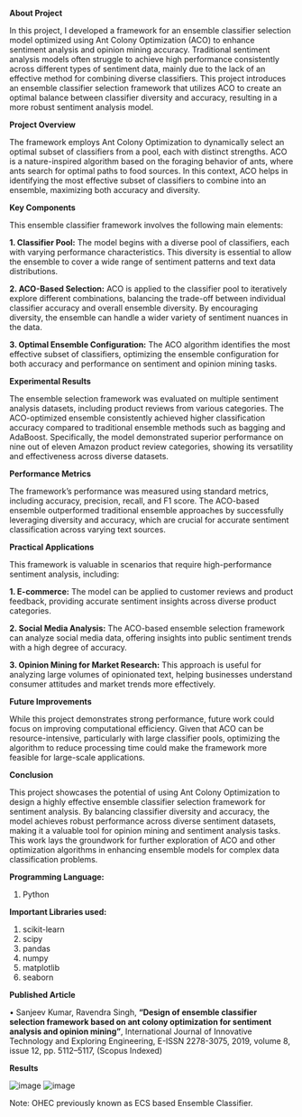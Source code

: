 **About Project**

In this project, I developed a framework for an ensemble classifier selection model optimized using Ant Colony Optimization (ACO) to enhance sentiment analysis and opinion mining accuracy. Traditional sentiment analysis models often struggle to achieve high performance consistently across different types of sentiment data, mainly due to the lack of an effective method for combining diverse classifiers. This project introduces an ensemble classifier selection framework that utilizes ACO to create an optimal balance between classifier diversity and accuracy, resulting in a more robust sentiment analysis model.

**Project Overview**

The framework employs Ant Colony Optimization to dynamically select an optimal subset of classifiers from a pool, each with distinct strengths. ACO is a nature-inspired algorithm based on the foraging behavior of ants, where ants search for optimal paths to food sources. In this context, ACO helps in identifying the most effective subset of classifiers to combine into an ensemble, maximizing both accuracy and diversity.

**Key Components**

This ensemble classifier framework involves the following main elements:

**1. Classifier Pool:** The model begins with a diverse pool of classifiers, each with varying performance characteristics. This diversity is essential to allow the ensemble to cover a wide range of sentiment patterns and text data distributions.

**2. ACO-Based Selection:** ACO is applied to the classifier pool to iteratively explore different combinations, balancing the trade-off between individual classifier accuracy and overall ensemble diversity. By encouraging diversity, the ensemble can handle a wider variety of sentiment nuances in the data.

**3. Optimal Ensemble Configuration:** The ACO algorithm identifies the most effective subset of classifiers, optimizing the ensemble configuration for both accuracy and performance on sentiment and opinion mining tasks.

**Experimental Results**

The ensemble selection framework was evaluated on multiple sentiment analysis datasets, including product reviews from various categories. The ACO-optimized ensemble consistently achieved higher classification accuracy compared to traditional ensemble methods such as bagging and AdaBoost. Specifically, the model demonstrated superior performance on nine out of eleven Amazon product review categories, showing its versatility and effectiveness across diverse datasets.

**Performance Metrics**

The framework’s performance was measured using standard metrics, including accuracy, precision, recall, and F1 score. The ACO-based ensemble outperformed traditional ensemble approaches by successfully leveraging diversity and accuracy, which are crucial for accurate sentiment classification across varying text sources.

**Practical Applications**

This framework is valuable in scenarios that require high-performance sentiment analysis, including:

**1. E-commerce:** The model can be applied to customer reviews and product feedback, providing accurate sentiment insights across diverse product categories.

**2. Social Media Analysis:** The ACO-based ensemble selection framework can analyze social media data, offering insights into public sentiment trends with a high degree of accuracy.

**3. Opinion Mining for Market Research:** This approach is useful for analyzing large volumes of opinionated text, helping businesses understand consumer attitudes and market trends more effectively.

**Future Improvements**

While this project demonstrates strong performance, future work could focus on improving computational efficiency. Given that ACO can be resource-intensive, particularly with large classifier pools, optimizing the algorithm to reduce processing time could make the framework more feasible for large-scale applications.

**Conclusion**

This project showcases the potential of using Ant Colony Optimization to design a highly effective ensemble classifier selection framework for sentiment analysis. By balancing classifier diversity and accuracy, the model achieves robust performance across diverse sentiment datasets, making it a valuable tool for opinion mining and sentiment analysis tasks. This work lays the groundwork for further exploration of ACO and other optimization algorithms in enhancing ensemble models for complex data classification problems.

**Programming Language:**

1. Python

**Important Libraries used:**

1. scikit-learn
2. scipy
3. pandas
4. numpy
5. matplotlib
6. seaborn

**Published Article**

•	Sanjeev Kumar, Ravendra Singh, **“Design of ensemble classifier selection framework based on ant colony optimization for sentiment analysis and opinion mining”**, International Journal of Innovative Technology and Exploring Engineering, E-ISSN 2278-3075, 2019, volume 8, issue 12, pp. 5112–5117, (Scopus Indexed)

**Results**

![image](https://github.com/user-attachments/assets/173e2a5e-e687-4105-b1d3-31ab83eacc87)
![image](https://github.com/user-attachments/assets/02d6cd99-2b7b-4243-afba-854de177d762)

Note: OHEC previously known as ECS based Ensemble Classifier.


